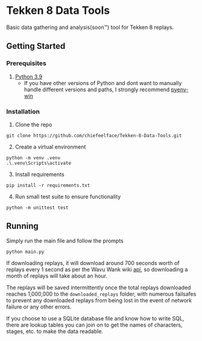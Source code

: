 # Tekken 8 Data Tools
Basic data gathering and analysis(soon™) tool for Tekken 8 replays.

## Getting Started

### Prerequisites
1. [Python 3.9](https://www.python.org/downloads/release/python-3913/)
    - If you have other versions of Python and dont want to manually handle different versions and paths, I strongly recommend [pyenv-win](https://github.com/pyenv-win/pyenv-win)

### Installation

1. Clone the repo

```
git clone https://github.com/chiefeelface/Tekken-8-Data-Tools.git
```

2. Create a virtual environment

```
python -m venv .venv
.\.venv\Scripts\activate
```

3. Install requirements

```
pip install -r requirements.txt
```

4. Run small test suite to ensure functionality

```
python -m unittest test
```

## Running
Simply run the main file and follow the prompts

```
python main.py
```

If downloading replays, it will download around 700 seconds worth of replays every 1 second as per the Wavu Wank wiki [api](https://wank.wavu.wiki/api), so downloading a month of replays will take about an hour.

The replays will be saved intermittently once the total replays downloaded reaches 1,000,000 to the `downloaded_replays` folder, with numerous failsafes to prevent any downloaded replays from being lost in the event of network failure or any other errors.

If you choose to use a SQLite database file and know how to write SQL, there are lookup tables you can join on to get the names of characters, stages, etc. to make the data readable.